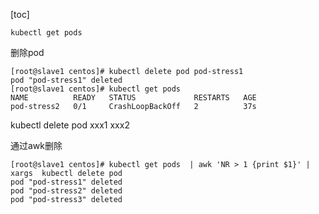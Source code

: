 [toc]


```
kubectl get pods
```

删除pod 

```
[root@slave1 centos]# kubectl delete pod pod-stress1
pod "pod-stress1" deleted
[root@slave1 centos]# kubectl get pods
NAME          READY   STATUS             RESTARTS   AGE
pod-stress2   0/1     CrashLoopBackOff   2          37s

```
kubectl delete pod xxx1 xxx2



通过awk删除


```
[root@slave1 centos]# kubectl get pods  | awk 'NR > 1 {print $1}' | xargs  kubectl delete pod
pod "pod-stress1" deleted
pod "pod-stress2" deleted
pod "pod-stress3" deleted

```


